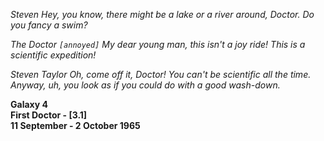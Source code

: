 _Steven_ _Hey, you know, there might be a lake or a river around, Doctor. Do you fancy a swim?_

_The Doctor_ _`[annoyed]` My dear young man, this isn't a joy ride! This is a scientific expedition!_

_Steven Taylor_ _Oh, come off it, Doctor! You can't be scientific all the time. Anyway, uh, you look as if you could do with a good wash-down._

**Galaxy 4  
First Doctor - [3.1]  
11 September - 2 October 1965**

